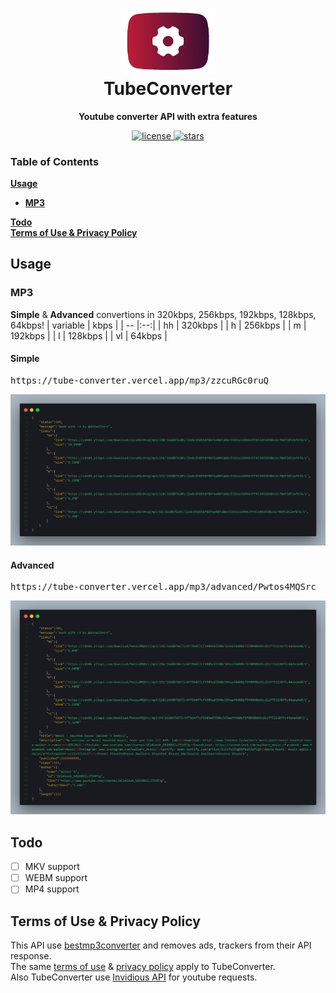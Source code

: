 <h1 align="center"><img src="https://github.com/datwalkerv/TubeConverterAPI/blob/main/docs/logo.webp" alt="logo" width=150 /> <br />TubeConverter</h1>
<p align="center"><strong>Youtube converter API with extra features</strong></p>
<p align="center">
    <a href="https://github.com/datwalkerv/TubeConverterAPI/blob/main/LICENSE" target="_blank">
        <img src="https://img.shields.io/github/license/datwalkerv/TubeConverterAPI" alt="license">
    </a>
    <a href="https://github.com/dicebear/avatars/stargazers" target="_blank">
        <img src="https://img.shields.io/github/stars/datwalkerv/TubeConverterAPI" alt="stars">
    </a>
</p>


### Table of Contents
**[Usage](#usage)**<br>
- **[MP3](#mp3)**<br>

**[Todo](#todo)**<br>
**[Terms of Use & Privacy Policy](#terms-of-use--privacy-policy)**<br>

## Usage 
### MP3
**Simple** & **Advanced** convertions in 320kbps, 256kbps, 192kbps, 128kbps, 64kbps!
| variable | kbps |
| -- |:--:|
| hh | 320kbps |
| h | 256kbps |
| m | 192kbps |
| l | 128kbps |
| vl | 64kbps |

#### Simple
<pre>https://tube-converter.vercel.app/mp3/zzcuRGc0ruQ</pre>
![simplemp3](https://github.com/datwalkerv/TubeConverterAPI/blob/main/docs/mp3simple.webp)

#### Advanced
<pre>https://tube-converter.vercel.app/mp3/advanced/Pwtos4MQSrc</pre>
![advancedmp3](https://github.com/datwalkerv/TubeConverterAPI/blob/main/docs/mp3advanced.webp)

## Todo
- [ ] MKV support
- [ ] WEBM support
- [ ] MP4 support

## Terms of Use & Privacy Policy
This API use [bestmp3converter](https://www.bestmp3converter.com/) and removes ads, trackers from their API response. <br>
The same [terms of use](https://www.bestmp3converter.com/terms/) & [privacy policy](https://www.bestmp3converter.com/privacy/) apply to TubeConverter. <br>
Also TubeConverter use [Invidious API](https://docs.invidious.io/api/) for youtube requests.
